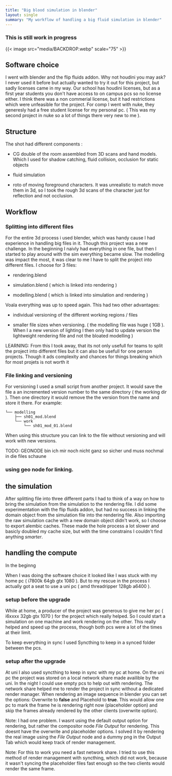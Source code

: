 ```yaml
---
title: "Big blood simulation in blender"
layout: single
summary: "My workflow of handling a big fluid simulation in blender"
---
```


### This is still work in progress

{{< image src="media/BACKDROP.webp" scale="75" >}}

## Software choice
I went with blender and the flip fluids addon. 
Why not houdini you may ask?
I never used it before but actually wanted to try it out for this project, but sadly licenses came in my way.
Our school has houdini licenses, but as a first year students you don't have access to on campus pcs so no license either.
I think there was a non commerial license, but it had restrictions which were unfeasible for the project.
For comp I went with nuke, they generesly had a free student license for my personal pc. ( This was my second project in nuke so a lot of things there very new to me ).

## Structure
The shot had different components :

- CG double of the room assembled from 3D scans and hand models. 
Which I used for shadow catching, fluid collision, occlusion for static objects

- fluid simulation

- roto of moving foreground characters. It was unrealistic to match move them in 3d, so I took the rough 3d scans of the character just for reflection and not occlusion.

## Workflow

### Splitting into different files
For the entire 3d process i used blender, which was handy cause I had experience in handling big files in it. 
Though this project was a new challenge. 
In the beginning I naivly had everything in one file, but then I started to play around with the sim everything became slow.
The modelling was impact the most, it was clear to me I have to split the project into different files.
I choose for 3 files:

- rendering.blend

- simulation.blend ( which is linked into rendering )

- modelling.blend ( which is linked into simulation and rendering ) 

Voala everything was up to speed again. This had two other advantages:

- individual versioning of the different working regions / files

- smaller file sizes when versioning. ( the modelling file was huge ( 1GB ). When I a new version of lighting I then only had to update version the lightweight rendering file and not the bloated modelling )

LEARNING: From this I took away, that its not only usefull for teams to split the project into different files
but it can also be usefull for one person projects. Though it ads complexity and chances for things breaking which for most projets is not worth it

### File linking and versioning
For versioning I used a small script from another project.
It would save the file a an incremented version number to the same directory ( the working dir ).
Then one directory it would remove the the version from the name and store it there.
For example:

    └── modelling
        ├── sh01_mod.blend
        └── work
            └── sh01_mod_01.blend

When using this structure you can link to the file without versioning and will work with new versions.

TODO: GEONODE bin ich mir noch nicht ganz so sicher und muss nochmal in die files schaune

### using geo node for linking.

## the simulation
After splitting file into three different parts I had to think of a way on how to bring the simulation from the simulation to the rendering file. I did some experimentation with the flip fluids addon, but had no success in linking the domain object from the simulation file into the rendering file. Also importing the raw simulation cache with a new domain object didn't work, so I choose to export alembic caches. These made the hole process a lot slower and basicly doubled my cache size,
but with the time constrains I couldn't find anything *smarter*.

## handling the compute

In the beginng 

When I was doing the software choice it looked like I was stuck with my home pc ( i7800k 64gb gtx 1080 ).
But to my rescue in the process I actually got a seat to use a uni pc ( amd threadripper 128gb a6400 ).

### setup before the upgrade

While at home, a producer of the project was generous to give me her pc ( i6xxxx 32gb gtx 1070 ) for the project which really helped.
So I could start a simulation on one machine and work rendering on the other.
This really helped and speed up the process, though both pcs were a lot of the times at their limit.

To keep everything in sync I used Syncthing to keep in a synced folder between the pcs. 

### setup after the upgrade

At uni I also used syncthing to keep in sync with my pc at home.
On the uni pc the project was stored on a local network share made availible by the uni.
In the night I could use empty pcs to help out with rendering.
The network share helped me to render the project in sync without a dedicated render manager.
When rendering an image sequence in blender you can set the options:
Overwrite to **false** and Placehold to **true**.
This would allow one pc to mark the frame he is rendering right now (placeholder option) and
skip the frames already rendered by the other clients (overwrite option).

Note: I had one problem. I wasnt using the default output option for rendering, 
but rather the compositor node *File Output* for rendering. This doesnt have the overwrite and placeholder options.
I solved it by rendering the real image using the *File Output* node and a dummy png in the Output Tab
which would keep track of render management.

Note: For this to work you need a fast network share. 
I tried to use this method of render management with syncthing, which did not work, because it wasn't syncing the placeholder files fast enough so the two clients would render the same frame.
